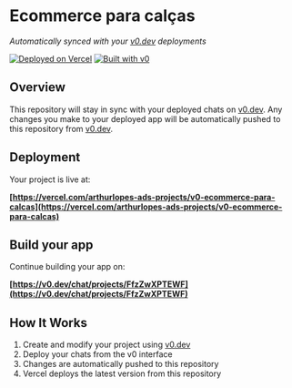 # Ecommerce para calças

*Automatically synced with your [v0.dev](https://v0.dev) deployments*

[![Deployed on Vercel](https://img.shields.io/badge/Deployed%20on-Vercel-black?style=for-the-badge&logo=vercel)](https://vercel.com/arthurlopes-ads-projects/v0-ecommerce-para-calcas)
[![Built with v0](https://img.shields.io/badge/Built%20with-v0.dev-black?style=for-the-badge)](https://v0.dev/chat/projects/FfzZwXPTEWF)

## Overview

This repository will stay in sync with your deployed chats on [v0.dev](https://v0.dev).
Any changes you make to your deployed app will be automatically pushed to this repository from [v0.dev](https://v0.dev).

## Deployment

Your project is live at:

**[https://vercel.com/arthurlopes-ads-projects/v0-ecommerce-para-calcas](https://vercel.com/arthurlopes-ads-projects/v0-ecommerce-para-calcas)**

## Build your app

Continue building your app on:

**[https://v0.dev/chat/projects/FfzZwXPTEWF](https://v0.dev/chat/projects/FfzZwXPTEWF)**

## How It Works

1. Create and modify your project using [v0.dev](https://v0.dev)
2. Deploy your chats from the v0 interface
3. Changes are automatically pushed to this repository
4. Vercel deploys the latest version from this repository